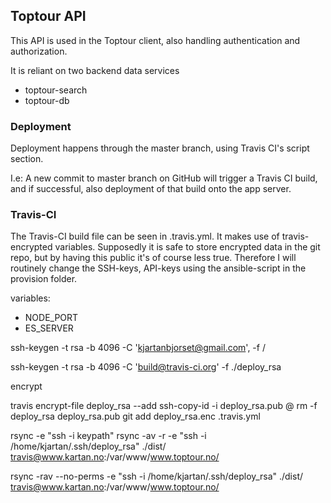## Toptour API

This API is used in the Toptour client, also handling authentication and authorization.

It is reliant on two backend data services
- toptour-search
- toptour-db




### Deployment
Deployment happens through the master branch, using Travis CI's script section.

I.e: A new commit to master branch on GitHub will trigger a Travis CI build, and if successful, also deployment of that build onto the app server.

### Travis-CI

The Travis-CI build file can be seen in .travis.yml. It makes use of travis-encrypted variables. Supposedly it is safe to store encrypted data in the git repo, but by having this public it's of course less true. Therefore I will routinely change the SSH-keys, API-keys using the ansible-script in the provision folder.



variables:
- NODE_PORT
- ES_SERVER


ssh-keygen -t rsa -b 4096 -C 'kjartanbjorset@gmail.com', -f /

ssh-keygen -t rsa -b 4096 -C 'build@travis-ci.org' -f ./deploy_rsa


encrypt 

travis encrypt-file deploy_rsa --add
ssh-copy-id -i deploy_rsa.pub <ssh-user>@<deploy-host>
rm -f deploy_rsa deploy_rsa.pub
git add deploy_rsa.enc .travis.yml


rsync -e "ssh  -i keypath"
 rsync -av -r -e "ssh -i /home/kjartan/.ssh/deploy_rsa" ./dist/ travis@www.kartan.no:/var/www/www.toptour.no/


 rsync -rav --no-perms -e  "ssh -i /home/kjartan/.ssh/deploy_rsa" ./dist/ travis@www.kartan.no:/var/www/www.toptour.no/